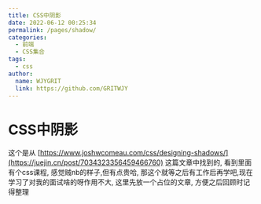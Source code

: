```yaml
---
title: CSS中阴影
date: 2022-06-12 00:25:34
permalink: /pages/shadow/
categories:
  - 前端
  - CSS集合
tags:
  - css
author:
  name: WJYGRIT
  link: https://github.com/GRITWJY
---
```


# CSS中阴影

这个是从 [https://www.joshwcomeau.com/css/designing-shadows/](https://juejin.cn/post/7034323356459466760) 这篇文章中找到的,
看到里面有个css课程, 感觉贼nb的样子,但有点贵哈, 那这个就等之后有工作后再学吧,现在学习了对我的面试啥的呀作用不大,
这里先放一个占位的文章, 方便之后回顾时记得整理
